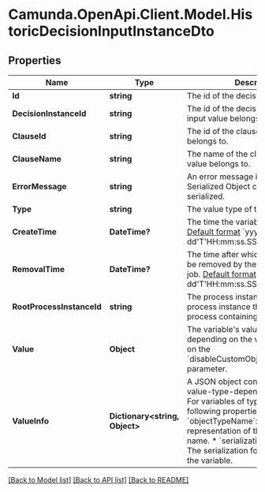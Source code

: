 # Camunda.OpenApi.Client.Model.HistoricDecisionInputInstanceDto

## Properties

Name | Type | Description | Notes
------------ | ------------- | ------------- | -------------
**Id** | **string** | The id of the decision input value. | [optional] 
**DecisionInstanceId** | **string** | The id of the decision instance the input value belongs to. | [optional] 
**ClauseId** | **string** | The id of the clause the input value belongs to. | [optional] 
**ClauseName** | **string** | The name of the clause the input value belongs to. | [optional] 
**ErrorMessage** | **string** | An error message in case a Java Serialized Object could not be de-serialized. | [optional] 
**Type** | **string** | The value type of the variable. | [optional] 
**CreateTime** | **DateTime?** | The time the variable was inserted.  [Default format](https://docs.camunda.org/manual/7.17/reference/rest/overview/date-format/) &#x60;yyyy-MM-dd&#39;T&#39;HH:mm:ss.SSSZ&#x60;. | [optional] 
**RemovalTime** | **DateTime?** | The time after which the entry should be removed by the History Cleanup job. [Default format](https://docs.camunda.org/manual/7.17/reference/rest/overview/date-format/) &#x60;yyyy-MM-dd&#39;T&#39;HH:mm:ss.SSSZ&#x60;. | [optional] 
**RootProcessInstanceId** | **string** | The process instance id of the root process instance that initiated the process containing this entry. | [optional] 
**Value** | **Object** | The variable&#39;s value. Value differs depending on the variable&#39;s type and on the &#x60;disableCustomObjectDeserialization&#x60; parameter. | [optional] 
**ValueInfo** | **Dictionary&lt;string, Object&gt;** | A JSON object containing additional, value-type-dependent properties.  For variables of type &#x60;Object&#x60;, the following properties are returned:  * &#x60;objectTypeName&#x60;: A string representation of the object&#39;s type name.  * &#x60;serializationDataFormat&#x60;: The serialization format used to store the variable. | [optional] 

[[Back to Model list]](../README.md#documentation-for-models) [[Back to API list]](../README.md#documentation-for-api-endpoints) [[Back to README]](../README.md)


